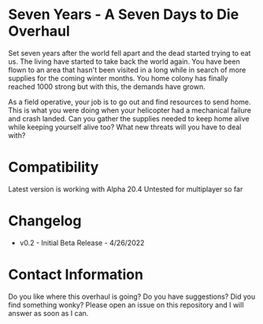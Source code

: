 # Seven Years - A Seven Days to Die Overhaul

Set seven years after the world fell apart and the dead started trying to eat us. The living have started to take back the world again. You have been flown to an area that hasn't been visited in a long while in search of more supplies for the coming winter months. You home colony has finally reached 1000 strong but with this, the demands have grown. 

As a field operative, your job is to go out and find resources to send home. This is what you were doing when your helicopter had a mechanical failure and crash landed. Can you gather the supplies needed to keep home alive while keeping yourself alive too? What new threats will you have to deal with?

# Compatibility

Latest version is working with Alpha 20.4
Untested for multiplayer so far 

# Changelog

- v0.2 - Initial Beta Release - 4/26/2022

# Contact Information

Do you like where this overhaul is going? Do you have suggestions? Did you find something wonky? Please open an issue on this repository and I will answer as soon as I can.